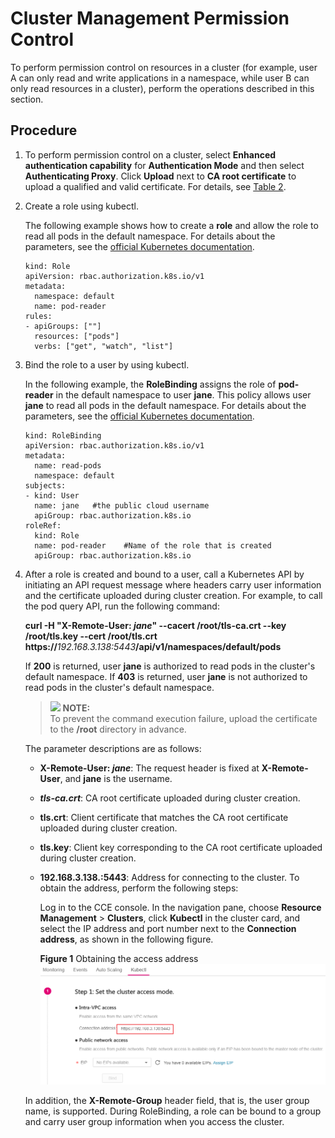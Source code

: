 # Cluster Management Permission Control<a name="cce_01_0085"></a>

To perform  permission control  on resources in a cluster \(for example, user A can only read and write applications in a namespace, while user B can only read resources in a cluster\), perform the operations described in this section.

## Procedure<a name="section12024043015"></a>

1.  To perform permission control on a cluster, select  **Enhanced authentication capability**  for  **Authentication Mode**  and then select  **Authenticating Proxy**. Click  **Upload**  next to  **CA root certificate**  to upload a qualified and valid certificate. For details, see  [Table 2](creating-a-vm-cluster.md#table8638121213265).
2.  Create a role using kubectl.

    The following example shows how to create a  **role**  and allow the role to read all pods in the default namespace. For details about the parameters, see the  [official Kubernetes documentation](https://kubernetes.io/docs/reference/).

    ```
    kind: Role
    apiVersion: rbac.authorization.k8s.io/v1
    metadata:
      namespace: default
      name: pod-reader
    rules:
    - apiGroups: [""]
      resources: ["pods"]
      verbs: ["get", "watch", "list"]
    ```

3.  Bind the role to a user by using kubectl.

    In the following example, the  **RoleBinding**  assigns the role of  **pod-reader**  in the default namespace to user  **jane**. This policy allows user  **jane**  to read all pods in the default namespace. For details about the parameters, see the  [official Kubernetes documentation](https://kubernetes.io/docs/reference/).

    ```
    kind: RoleBinding
    apiVersion: rbac.authorization.k8s.io/v1
    metadata:
      name: read-pods
      namespace: default
    subjects:
    - kind: User
      name: jane   #the public cloud username
      apiGroup: rbac.authorization.k8s.io
    roleRef:
      kind: Role
      name: pod-reader    #Name of the role that is created
      apiGroup: rbac.authorization.k8s.io
    ```

4.  After a role is created and bound to a user, call a Kubernetes API by initiating an API request message where headers carry user information and the certificate uploaded during cluster creation. For example, to call the pod query API, run the following command:

    **curl -H "X-Remote-User:  _jane_" --cacert /root/tls-ca.crt --key /root/tls.key --cert /root/tls.crt https://**_192.168.3.138:5443_**/api/v1/namespaces/default/pods**

    If  **200**  is returned, user  **jane**  is authorized to read pods in the cluster's default namespace. If  **403**  is returned, user  **jane**  is not authorized to read pods in the cluster's default namespace.

    >![](/images/icon-note.gif) **NOTE:**   
    >To prevent the command execution failure, upload the certificate to the  **/root**  directory in advance.  

    The parameter descriptions are as follows:

    -   **X-Remote-User:  _jane_**: The request header is fixed at  **X-Remote-User**, and  **jane**  is the username.
    -   **_tls-ca.crt_**: CA root certificate uploaded during cluster creation.
    -   **tls.crt**: Client certificate that matches the CA root certificate uploaded during cluster creation.
    -   **tls.key**: Client key corresponding to the CA root certificate uploaded during cluster creation.
    -   **192.168.3.138.:5443**: Address for connecting to the cluster. To obtain the address, perform the following steps:

        Log in to the CCE console. In the navigation pane, choose  **Resource Management**  \>  **Clusters**, click  **Kubectl**  in the cluster card, and select the IP address and port number next to the  **Connection address**, as shown in the following figure.

        **Figure  1**  Obtaining the access address<a name="fig743763911913"></a>  
        ![](figures/obtaining-the-access-address.png "obtaining-the-access-address")

    In addition, the  **X-Remote-Group**  header field, that is, the user group name, is supported. During RoleBinding, a role can be bound to a group and carry user group information when you access the cluster.


